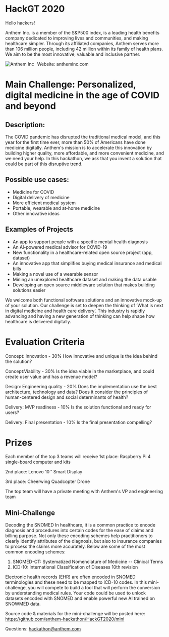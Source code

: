 # HackGT 2020

Hello hackers!

Anthem Inc. is a member of the S&P500 index, is a leading health benefits company dedicated to improving lives and communities, and making healthcare simpler. Through its affiliated companies, Anthem serves more than 106 million people, including 42 million within its family of health plans. We aim to be the most innovative, valuable and inclusive partner.

Website: antheminc.com
<img src="https://www.antheminc.com/cs/fragments/wp-global-css/images/wp_logo.gif"
     alt="Anthem Inc"
     style="float: left; margin-right: 10px;" />

# Main Challenge: Personalized, digital medicine in the age of COVID and beyond

## Description: 
The COVID pandemic has disrupted the traditional medical model, and this year for the first time ever, more than 50% of Americans have done medicine digitally. Anthem's mission is to accelerate this innovation by building higher quality, more affordable, and more convenient medicine, and we need your help. In this hackathon, we ask that you invent a solution that could be part of this disruptive trend.

## Possible use cases: 
* Medicine for COVID
* Digital delivery of medicine
* More efficient medical system
* Portable, wearable and at-home medicine
* Other innovative ideas


## Examples of Projects
* An app to support people with a specific mental health diagnosis
* An AI-powered medical advisor for COVID-19
* New functionality in a healthcare-related open source project (app, dataset) 
* An innovative app that simplifies buying medical insurance and medical bills
* Making a novel use of a wearable sensor
* Mining an unexplored healthcare dataset and making the data usable
* Developing an open source middleware solution that makes building solutions easier

We welcome both functional software solutions and an innovative mock-up of your solution. Our challenge is set to deepen the thinking of ‘What is next in digital medicine and health care delivery’. This industry is rapidly advancing and having a new generation of thinking can help shape how healthcare is delivered digitally.


# Evaluation Criteria
Concept: Innovation - 30%
How innovative and unique is the idea behind the solution?

Concept:Viability - 30%
Is the idea viable in the marketplace, and could create user value and has a revenue model?

Design: Engineering quality - 20%
Does the implementation use the best architecture, technology and data?
Does it consider the principles of human-centered design and social determinants of health?

Delivery: MVP readiness - 10%
Is the solution functional and ready for users?

Delivery: Final presentation - 10%
Is the final presentation compelling?

# Prizes
Each member of the top 3 teams will receive
1st place: Raspberry Pi 4 single-board computer and kits

2nd place: Lenovo 10'' Smart Display 

3rd place: Cheerwing Quadcopter Drone

The top team will have a private meeting with Anthem's VP and engineering team


## Mini-Challenge
Decoding the SNOMED
In healthcare, it is a common practice to encode diagnosis and procedures into certain codes for the ease of claims and billing purpose. Not only these encoding schemes help practitioners to clearly identify attributes of the diagnosis, but also to insurance companies to process the claims more accurately. Below are some of the most common encoding schemes:

1. SNOMED-CT: Systematized Nomenclature of Medicine -- Clinical Terms
2. ICD-10: International Classification of Diseases 10th revision

Electronic health records (EHR) are often encoded in SNOMED terminologies and these need to be mapped to ICD-10 codes. In this mini-challenge, you will compete to build a tool that will perform the conversion by understanding medical rules. Your code could be used to unlock datasets encoded with SNOMED and enable powerful new AI trained on SNOWMED data.

Source code & materials for the mini-challenge will be posted here: https://github.com/anthem-hackathon/HackGT2020/mini

Questions: hackathon@anthem.com

